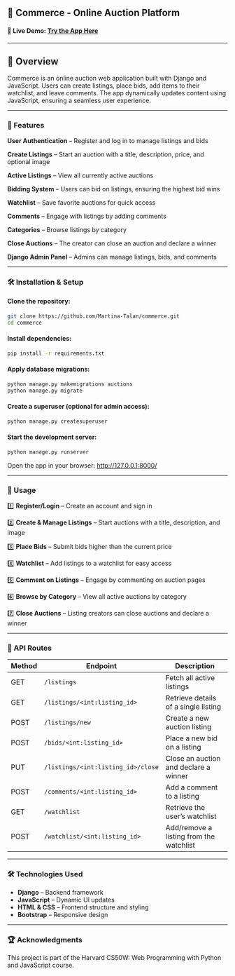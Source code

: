 ## 🛒 Commerce - Online Auction Platform

#### 🔗 Live Demo: [Try the App Here](https://commerce-auctions.onrender.com)

---

## 📜 Overview

Commerce is an online auction web application built with Django and JavaScript. Users can create listings, place bids, add items to their watchlist, and leave comments. The app dynamically updates content using JavaScript, ensuring a seamless user experience.

---

### 🚀 Features

**User Authentication** – Register and log in to manage listings and bids

**Create Listings** – Start an auction with a title, description, price, and optional image

**Active Listings** – View all currently active auctions

**Bidding System** – Users can bid on listings, ensuring the highest bid wins

**Watchlist** – Save favorite auctions for quick access

**Comments** – Engage with listings by adding comments

**Categories** – Browse listings by category

**Close Auctions** – The creator can close an auction and declare a winner

**Django Admin Panel** – Admins can manage listings, bids, and comments

---

### 🛠️ Installation & Setup

#### Clone the repository:
```sh
git clone https://github.com/Martina-Talan/commerce.git
cd commerce
```
#### Install dependencies:
```sh
pip install -r requirements.txt
```
#### Apply database migrations:
```sh
python manage.py makemigrations auctions
python manage.py migrate
```
#### Create a superuser (optional for admin access):
```sh
python manage.py createsuperuser
```
#### Start the development server:
```sh
python manage.py runserver
```
Open the app in your browser: http://127.0.0.1:8000/

---

### 📌 Usage

1️⃣ **Register/Login** – Create an account and sign in

2️⃣ **Create & Manage Listings** – Start auctions with a title, description, and image

3️⃣ **Place Bids** – Submit bids higher than the current price

4️⃣ **Watchlist** – Add listings to a watchlist for easy access

5️⃣ **Comment on Listings** – Engage by commenting on auction pages

6️⃣ **Browse by Category** – View all active auctions by category

7️⃣ **Close Auctions** – Listing creators can close auctions and declare a winner

---

### 🔗 API Routes

| Method | Endpoint | Description |
|--------|---------|-------------|
| GET    | `/listings` | Fetch all active listings |
| GET    | `/listings/<int:listing_id>` | Retrieve details of a single listing |
| POST   | `/listings/new` | Create a new auction listing |
| POST   | `/bids/<int:listing_id>` | Place a new bid on a listing |
| PUT    | `/listings/<int:listing_id>/close` | Close an auction and declare a winner |
| POST   | `/comments/<int:listing_id>` | Add a comment to a listing |
| GET    | `/watchlist` | Retrieve the user’s watchlist |
| POST   | `/watchlist/<int:listing_id>` | Add/remove a listing from the watchlist |

---

### 🛠️ Technologies Used
- __Django__ – Backend framework
- __JavaScript__  – Dynamic UI updates
- __HTML & CSS__ – Frontend structure and styling
- __Bootstrap__ – Responsive design

---

### 🏆 Acknowledgments
This project is part of the Harvard CS50W: Web Programming with Python and JavaScript course.

